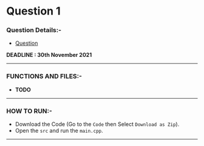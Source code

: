 # Question 1

### Question Details:-

* [Question](Q1.md)  

**DEADLINE : 30th November 2021**

--------------------------------

### FUNCTIONS AND FILES:-

* **TODO**

-----------------------------------

### HOW TO RUN:-

* Download the Code (Go to the `Code` then Select `Download as Zip`).
* Open the `src` and run the `main.cpp`.

----------------------------------
